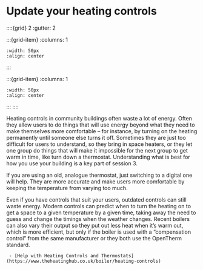 # Update your heating controls 

<!-- - 3 star, £££ -->

::::{grid} 2
:gutter: 2

:::{grid-item}
:columns: 1
```{image} ../images/cost-3.jpg
:width: 50px
:align: center
```
:::

:::{grid-item}
:columns: 1 
```{image} ../images/3-star.jpg
:width: 50px
:align: center
```
:::
::::

Heating controls in community buildings often waste a lot of energy.  Often they allow users to do things that will use energy beyond what they need to make themselves more comfortable – for instance, by turning on the heating permanently until someone else turns it off.  Sometimes they are just too difficult for users to understand, so they bring in space heaters, or they let one group do things that will make it impossible for the next group to get warm in time, like turn down a thermostat.  Understanding what is best for how you use your building is a key part of session 3.  

If you are using an old, analogue thermostat, just switching to a digital one will help.  They are more accurate and make users more comfortable by keeping the temperature from varying too much.  

Even if you have controls that suit your users, outdated controls can still waste energy.  Modern controls can predict when to turn the heating on to get a space to a given temperature by a given time, taking away the need to guess and change the timings when the weather changes.   Recent boilers can also vary their output so they put out less heat when it’s warm out, which is more efficient, but only if the boiler is used with a “compensation control” from the same manufacturer or they both use the OpenTherm standard.

<!-- :TODO:https://www.electricradiatorsdirect.co.uk/news/lot-20-explained-what-does-this-mean-for-electric-heating/ if a site has convective electric heating just with rocker switches, what can they do besides add countdown timers - is there any external control that can be wired in to control them better, or is the only way to improve efficiency to replace them with Lot-20 compliant controls? -->

```{admonition} More information
 - [Help with Heating Controls and Thermostats](https://www.theheatinghub.co.uk/boiler/heating-controls)

```
